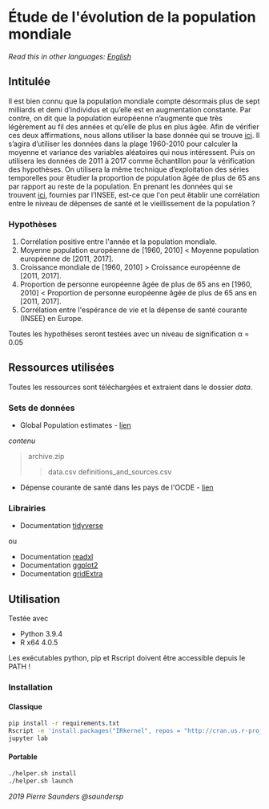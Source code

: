 # Étude de l'évolution de la population mondiale

_Read this in other languages: [English](README.uk.md)_

## Intitulée

Il est bien connu que la population mondiale compte désormais plus de sept milliards et demi d’individus et qu’elle est en augmentation constante.
Par contre, on dit que la population européenne n’augmente que très légèrement au fil des années et qu’elle de plus en plus âgée.
Afin de vérifier ces deux affirmations, nous allons utiliser la base donnée qui se trouve [ici](https://www.kaggle.com/theworldbank/global-population-estimates).
Il s’agira d’utiliser les données dans la plage 1960-2010 pour calculer la moyenne et variance des variables aléatoires qui nous intéressent.
Puis on utilisera les données de 2011 à 2017 comme ́échantillon pour la vérification des hypothèses.
On utilisera la même technique d’exploitation des séries temporelles pour ́étudier la proportion de population âgée de plus de 65 ans par rapport au reste de la population.
En prenant les données qui se trouvent [ici](https://www.insee.fr/fr/statistiques/2387502), fournies par l’INSEE, est-ce que l'on peut ́établir une corrélation entre le niveau de dépenses de santé et le vieillissement de la population ?

### Hypothèses

1. Corrélation positive entre l'année et la population mondiale.
2. Moyenne population européenne de [1960, 2010] < Moyenne population européenne de [2011, 2017].
3. Croissance mondiale de [1960, 2010] > Croissance européenne de [2011, 2017].
4. Proportion de personne européenne âgée de plus de 65 ans en [1960, 2010] < Proportion de personne européenne âgée de plus de 65 ans en [2011, 2017].
5. Corrélation entre l'espérance de vie et la dépense de santé courante (INSEE) en Europe.

Toutes les hypothèses seront testées avec un niveau de signification α = 0.05

## Ressources utilisées

Toutes les ressources sont téléchargées et extraient dans le dossier _data_.

### Sets de données

- Global Population estimates - [lien](https://www.kaggle.com/theworldbank/global-population-estimates)

_contenu_

> archive.zip
>
> > data.csv
> > definitions_and_sources.csv

- Dépense courante de santé dans les pays de l'OCDE - [lien](https://www.insee.fr/fr/statistiques/2387502)

### Librairies

- Documentation [tidyverse](https://www.tidyverse.org/)

ou

- Documentation [readxl](https://readxl.tidyverse.org/)
- Documentation [ggplot2](https://ggplot2.tidyverse.org/reference/)
- Documentation [gridExtra](https://cran.r-project.org/web/packages/gridExtra/vignettes/arrangeGrob.html)

## Utilisation

Testée avec

- Python 3.9.4
- R x64 4.0.5

Les exécutables python, pip et Rscript doivent être accessible depuis le PATH !

### Installation

#### Classique

```bash
pip install -r requirements.txt
Rscript -e 'install.packages("IRkernel", repos = "http://cran.us.r-project.org");library(IRkernel);IRkernel::installspec()'
jupyter lab
```

#### Portable

```bash
./helper.sh install
./helper.sh launch
```

_2019 Pierre Saunders @saundersp_
